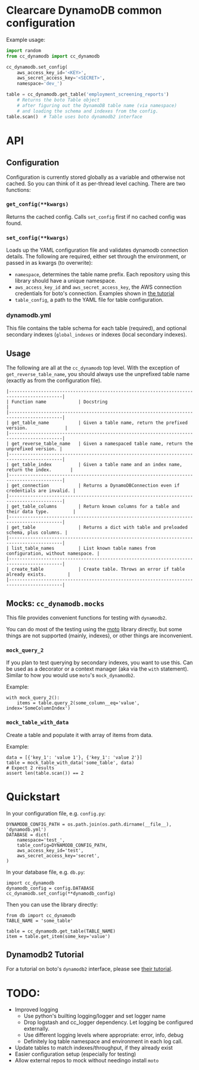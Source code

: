 # Clearcare DynamoDB common configuration

<!-- [![](https://ci.solanolabs.com:443/Clearcare/cc_dynamodb/badges/170035.png?badge_token=b6bcffb6661e4901c3046ae459eda6a3e0f2fce9)](https://ci.solanolabs.com:443/Clearcare/cc_payment_service/suites/170035) -->

Example usage:

```python
import random
from cc_dynamodb import cc_dynamodb

cc_dynamodb.set_config(
    aws_access_key_id='<KEY>',
    aws_secret_access_key='<SECRET>',
    namespace='dev_')

table = cc_dynamodb.get_table('employment_screening_reports')
    # Returns the boto Table object
    # after figuring out the DynamoDB table name (via namespace)
    # and loading the schema and indexes from the config.
table.scan()  # Table uses boto dynamodb2 interface
```

# API

## Configuration

Configuration is currently stored globally as a variable and otherwise not cached. So you can think of it as per-thread level caching. There are two functions:

### `get_config(**kwargs)`

Returns the cached config. Calls `set_config` first if no cached config was found.

### `set_config(**kwargs)`

Loads up the YAML configuration file and validates dynamodb connection details. The following are required, either set through the environment, or passed in as kwargs (to overwrite):

* `namespace`, determines the table name prefix. Each repository using this library should have a unique namespace.
* `aws_access_key_id` and `aws_secret_access_key`, the AWS connection credentials for boto's connection. Examples shown in [the tutorial](http://boto.readthedocs.org/en/latest/dynamodb2_tut.html)
* `table_config`, a path to the YAML file for table configuration.

### dynamodb.yml

This file contains the table schema for each table (required), and optional secondary indexes (`global_indexes`  or indexes (local secondary indexes).

## Usage

The following are all at the `cc_dynamodb` top level. With the exception of `get_reverse_table_name`, you should always use the unprefixed table name (exactly as from the configuration file).

    |------------------------------------------------------------------------------------------|
    | Function name            | Docstring                                                     |
    |------------------------------------------------------------------------------------------|
    | get_table_name           | Given a table name, return the prefixed version.              |
    |------------------------------------------------------------------------------------------|
    | get_reverse_table_name   | Given a namespaced table name, return the unprefixed version. |
    |------------------------------------------------------------------------------------------|
    | get_table_index          | Given a table name and an index name, return the index.       |
    |------------------------------------------------------------------------------------------|
    | get_connection           | Returns a DynamoDBConnection even if credentials are invalid. |
    |------------------------------------------------------------------------------------------|
    | get_table_columns        | Return known columns for a table and their data type.         |
    |------------------------------------------------------------------------------------------|
    | get_table                | Returns a dict with table and preloaded schema, plus columns. |
    |------------------------------------------------------------------------------------------|
    | list_table_names         | List known table names from configuration, without namespace. |
    |------------------------------------------------------------------------------------------|
    | create_table             | Create table. Throws an error if table already exists.        |
    |------------------------------------------------------------------------------------------|

## Mocks: `cc_dynamodb.mocks`

This file provides convenient functions for testing with `dynamodb2`.

You can do most of the testing using the [moto](https://github.com/spulec/moto) library directly, but some things are not supported (mainly, indexes), or other things are inconvenient.

### `mock_query_2`

If you plan to test querying by secondary indexes, you want to use this. Can be used as a decorator or a context manager (aka via the `with` statement). Similar to how you would use `moto`'s `mock_dynamodb2`.

Example:

    with mock_query_2():
        items = table.query_2(some_column__eq='value', index='SomeColumnIndex')
        
### `mock_table_with_data`

Create a table and populate it with array of items from data.

Example:

    data = [{'key_1': 'value 1'}, {'key_1': 'value 2'}]
    table = mock_table_with_data('some_table', data)
    # Expect 2 results
    assert len(table.scan()) == 2

# Quickstart

In your configuration file, e.g. `config.py`:

    DYNAMODB_CONFIG_PATH = os.path.join(os.path.dirname(__file__), 'dynamodb.yml')
    DATABASE = dict(
        namespace='test_',
        table_config=DYNAMODB_CONFIG_PATH,
        aws_access_key_id='test',
        aws_secret_access_key='secret',
    )

In your database file, e.g. `db.py`:

    import cc_dynamodb
    dynamodb_config = config.DATABASE
    cc_dynamodb.set_config(**dynamodb_config)

Then you can use the library directly:

    from db import cc_dynamodb
    TABLE_NAME = 'some_table'

    table = cc_dynamodb.get_table(TABLE_NAME)
    item = table.get_item(some_key='value')

## Dynamodb2 Tutorial

For a tutorial on boto's `dynamodb2` interface, please see [their tutorial](boto.readthedocs.org/en/latest/dynamodb2_tut.html).

# TODO:

* Improved logging
    * Use python's builting logging/logger and set logger name
    * Drop logstash and cc_logger dependency. Let logging be configured externally.
    * Use different logging levels where appropriate: error, info, debug
    * Definitely log table namespace and environment in each log call.
* Update tables to match indexes/throughput, if they already exist
* Easier configuration setup (especially for testing)
* Allow external repos to mock without needingo install `moto`
